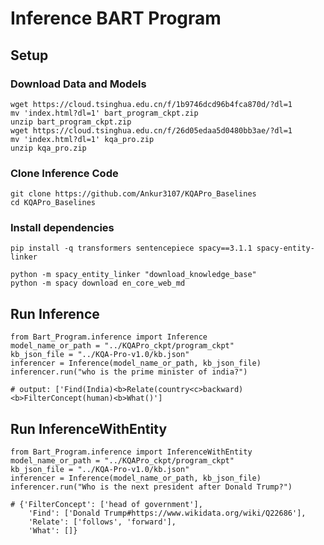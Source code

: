 # Inference BART Program


## Setup

### Download Data and Models
    wget https://cloud.tsinghua.edu.cn/f/1b9746dcd96b4fca870d/?dl=1
    mv 'index.html?dl=1' bart_program_ckpt.zip
    unzip bart_program_ckpt.zip
    wget https://cloud.tsinghua.edu.cn/f/26d05edaa5d0480bb3ae/?dl=1
    mv 'index.html?dl=1' kqa_pro.zip
    unzip kqa_pro.zip
    
### Clone Inference Code

    git clone https://github.com/Ankur3107/KQAPro_Baselines
    cd KQAPro_Baselines

### Install dependencies
    pip install -q transformers sentencepiece spacy==3.1.1 spacy-entity-linker

    python -m spacy_entity_linker "download_knowledge_base"
    python -m spacy download en_core_web_md
    
## Run Inference
    from Bart_Program.inference import Inference
    model_name_or_path = "../KQAPro_ckpt/program_ckpt"
    kb_json_file = "../KQA-Pro-v1.0/kb.json"
    inferencer = Inference(model_name_or_path, kb_json_file)
    inferencer.run("who is the prime minister of india?")

    # output: ['Find(India)<b>Relate(country<c>backward)<b>FilterConcept(human)<b>What()']

## Run InferenceWithEntity

    from Bart_Program.inference import InferenceWithEntity
    model_name_or_path = "../KQAPro_ckpt/program_ckpt"
    kb_json_file = "../KQA-Pro-v1.0/kb.json"
    inferencer = Inference(model_name_or_path, kb_json_file)
    inferencer.run("Who is the next president after Donald Trump?")

    # {'FilterConcept': ['head of government'],
        'Find': ['Donald Trump#https://www.wikidata.org/wiki/Q22686'],
        'Relate': ['follows', 'forward'],
        'What': []}
